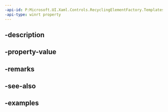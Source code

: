 ```yaml
---
-api-id: P:Microsoft.UI.Xaml.Controls.RecyclingElementFactory.Templates
-api-type: winrt property
---
```


## -description

## -property-value

## -remarks

## -see-also

## -examples


